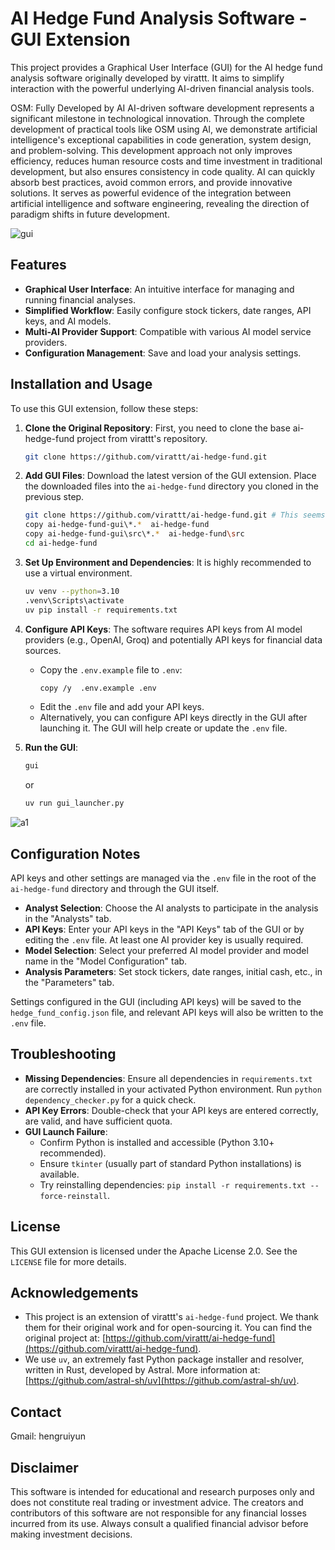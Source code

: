 # AI Hedge Fund Analysis Software - GUI Extension

This project provides a Graphical User Interface (GUI) for the AI hedge fund analysis software originally developed by virattt. It aims to simplify interaction with the powerful underlying AI-driven financial analysis tools.

OSM: Fully Developed by AI
AI-driven software development represents a significant milestone in technological innovation. Through the complete development of practical tools like OSM using AI, we demonstrate artificial intelligence's exceptional capabilities in code generation, system design, and problem-solving. This development approach not only improves efficiency, reduces human resource costs and time investment in traditional development, but also ensures consistency in code quality. AI can quickly absorb best practices, avoid common errors, and provide innovative solutions. It serves as powerful evidence of the integration between artificial intelligence and software engineering, revealing the direction of paradigm shifts in future development.

![gui](https://github.com/user-attachments/assets/1790abff-ab95-4822-89d8-127cfabec6ca)

## Features

*   **Graphical User Interface**: An intuitive interface for managing and running financial analyses.
*   **Simplified Workflow**: Easily configure stock tickers, date ranges, API keys, and AI models.
*   **Multi-AI Provider Support**: Compatible with various AI model service providers.
*   **Configuration Management**: Save and load your analysis settings.

## Installation and Usage

To use this GUI extension, follow these steps:

1.  **Clone the Original Repository**:
    First, you need to clone the base ai-hedge-fund project from virattt's repository.
    ```bash
    git clone https://github.com/virattt/ai-hedge-fund.git
    ```

2.  **Add GUI Files**:
    Download the latest version of the GUI extension. Place the downloaded files into the `ai-hedge-fund` directory you cloned in the previous step.
    ```bash
    git clone https://github.com/virattt/ai-hedge-fund.git # This seems to be a duplicate instruction from the original, keeping for fidelity
    copy ai-hedge-fund-gui\*.*  ai-hedge-fund
    copy ai-hedge-fund-gui\src\*.*  ai-hedge-fund\src
    cd ai-hedge-fund
    ```

3.  **Set Up Environment and Dependencies**:
    It is highly recommended to use a virtual environment.
    ```bash
    uv venv --python=3.10
    .venv\Scripts\activate
    uv pip install -r requirements.txt
    ```

4.  **Configure API Keys**:
    The software requires API keys from AI model providers (e.g., OpenAI, Groq) and potentially API keys for financial data sources.
    *   Copy the `.env.example` file to `.env`:
        ```bash
        copy /y  .env.example .env
        ```
    *   Edit the `.env` file and add your API keys.
    *   Alternatively, you can configure API keys directly in the GUI after launching it. The GUI will help create or update the `.env` file.

5.  **Run the GUI**:
    ```bash
    gui
    ```
    or
    ```bash
    uv run gui_launcher.py
    ```
![a1](https://github.com/user-attachments/assets/14183595-f470-41dc-b5c2-1f902f5cb128)

## Configuration Notes

API keys and other settings are managed via the `.env` file in the root of the `ai-hedge-fund` directory and through the GUI itself.

*   **Analyst Selection**: Choose the AI analysts to participate in the analysis in the "Analysts" tab.
*   **API Keys**: Enter your API keys in the "API Keys" tab of the GUI or by editing the `.env` file. At least one AI provider key is usually required.
*   **Model Selection**: Select your preferred AI model provider and model name in the "Model Configuration" tab.
*   **Analysis Parameters**: Set stock tickers, date ranges, initial cash, etc., in the "Parameters" tab.

Settings configured in the GUI (including API keys) will be saved to the `hedge_fund_config.json` file, and relevant API keys will also be written to the `.env` file.

## Troubleshooting

*   **Missing Dependencies**: Ensure all dependencies in `requirements.txt` are correctly installed in your activated Python environment. Run `python dependency_checker.py` for a quick check.
*   **API Key Errors**: Double-check that your API keys are entered correctly, are valid, and have sufficient quota.
*   **GUI Launch Failure**:
    *   Confirm Python is installed and accessible (Python 3.10+ recommended).
    *   Ensure `tkinter` (usually part of standard Python installations) is available.
    *   Try reinstalling dependencies: `pip install -r requirements.txt --force-reinstall`.

## License

This GUI extension is licensed under the Apache License 2.0. See the `LICENSE` file for more details.

## Acknowledgements

*   This project is an extension of virattt's `ai-hedge-fund` project. We thank them for their original work and for open-sourcing it. You can find the original project at: [https://github.com/virattt/ai-hedge-fund](https://github.com/virattt/ai-hedge-fund).
*   We use `uv`, an extremely fast Python package installer and resolver, written in Rust, developed by Astral. More information at: [https://github.com/astral-sh/uv](https://github.com/astral-sh/uv).


## Contact

Gmail: hengruiyun


## Disclaimer

This software is intended for educational and research purposes only and does not constitute real trading or investment advice. The creators and contributors of this software are not responsible for any financial losses incurred from its use. Always consult a qualified financial advisor before making investment decisions. 
